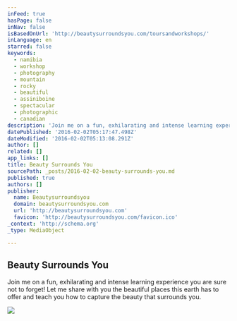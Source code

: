 ```yaml
---
inFeed: true
hasPage: false
inNav: false
isBasedOnUrl: 'http://beautysurroundsyou.com/toursandworkshops/'
inLanguage: en
starred: false
keywords:
  - namibia
  - workshop
  - photography
  - mountain
  - rocky
  - beautiful
  - assiniboine
  - spectacular
  - photographic
  - canadian
description: 'Join me on a fun, exhilarating and intense learning experience you are sure not to forget! Let me share with you the beautiful places this earth has to offer and teach you how to capture the beauty that surrounds you.'
datePublished: '2016-02-02T05:17:47.498Z'
dateModified: '2016-02-02T05:13:08.291Z'
author: []
related: []
app_links: []
title: Beauty Surrounds You
sourcePath: _posts/2016-02-02-beauty-surrounds-you.md
published: true
authors: []
publisher:
  name: Beautysurroundsyou
  domain: beautysurroundsyou.com
  url: 'http://beautysurroundsyou.com'
  favicon: 'http://beautysurroundsyou.com/favicon.ico'
_context: 'http://schema.org'
_type: MediaObject

---
```

<article style=""><h1>Beauty Surrounds You</h1><p>Join me on a fun, exhilarating and intense learning experience you are sure not to forget! Let me share with you the beautiful places this earth has to offer and teach you how to capture the beauty that surrounds you.</p><img src="https://s3-us-west-2.amazonaws.com/the-grid-img/p/332b7c7a70c808f00669ad43fa4ffd8493fb90b4.jpg" /></article>